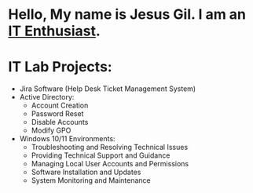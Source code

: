 # Hello, My name is Jesus Gil. I am an [IT Enthusiast](www.linkedin.com/in/jgil93).
# IT Lab Projects:

- Jira Software (Help Desk Ticket Management System)
- Active Directory:
  * Account Creation
  * Password Reset
  * Disable Accounts
  * Modify GPO
- Windows 10/11 Environments:
  * Troubleshooting and Resolving Technical Issues
  * Providing Technical Support and Guidance
  * Managing Local User Accounts and Permissions
  * Software Installation and Updates
  * System Monitoring and Maintenance
